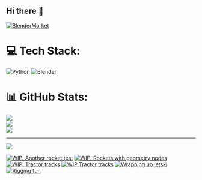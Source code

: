 ## Hi there 👋

<!--
**luckychris/luckychris** is a ✨ _special_ ✨ repository because its `README.md` (this file) appears on your GitHub profile.

Here are some ideas to get you started:

- 🔭 I’m currently working on ...
- 🌱 I’m currently learning ...
- 👯 I’m looking to collaborate on ...
- 🤔 I’m looking for help with ...
- 💬 Ask me about ...
- 📫 How to reach me: https://www.instagram.com/blender.fun/
- 😄 Pronouns: ...
- ⚡ Fun fact: ...
-->


[![BlenderMarket](https://assets.superhivemarket.com/site_assets/blendermarketlogo.png)](https://blendermarket.com/creators/blenderfun)

# 💻 Tech Stack:
![Python](https://img.shields.io/badge/python-3670A0?style=for-the-badge&logo=python&logoColor=ffdd54) ![Blender](https://img.shields.io/badge/blender-%23F5792A.svg?style=for-the-badge&logo=blender&logoColor=white)
# 📊 GitHub Stats:
![](https://github-readme-stats.vercel.app/api?username=luckychris&theme=great-gatsby&hide_border=false&include_all_commits=false&count_private=false)<br/>
![](https://github-readme-streak-stats.herokuapp.com/?user=luckychris&theme=great-gatsby&hide_border=false)<br/>
![](https://github-readme-stats.vercel.app/api/top-langs/?username=luckychris&theme=great-gatsby&hide_border=false&include_all_commits=false&count_private=false&layout=compact)

---
[![](https://visitcount.itsvg.in/api?id=luckychris&icon=0&color=0)](https://visitcount.itsvg.in)

<!-- Proudly created with GPRM ( https://gprm.itsvg.in ) -->

<!-- BEGIN YOUTUBE-CARDS -->
[![WIP: Another rocket test](https://ytcards.demolab.com/?id=Qnw6jz0dNWk&title=WIP%3A+Another+rocket+test&lang=en&timestamp=1751760025&background_color=%230d1117&title_color=%23ffffff&stats_color=%23dedede&max_title_lines=1&width=250&border_radius=5 "WIP: Another rocket test")](https://www.youtube.com/watch?v=Qnw6jz0dNWk)
[![WIP: Rockets with geometry nodes](https://ytcards.demolab.com/?id=ccPrVcRc0MM&title=WIP%3A+Rockets+with+geometry+nodes&lang=en&timestamp=1751691640&background_color=%230d1117&title_color=%23ffffff&stats_color=%23dedede&max_title_lines=1&width=250&border_radius=5 "WIP: Rockets with geometry nodes")](https://www.youtube.com/watch?v=ccPrVcRc0MM)
[![WIP: Tractor tracks](https://ytcards.demolab.com/?id=bl4HdUjZPLo&title=WIP%3A+Tractor+tracks&lang=en&timestamp=1751590845&background_color=%230d1117&title_color=%23ffffff&stats_color=%23dedede&max_title_lines=1&width=250&border_radius=5 "WIP: Tractor tracks")](https://www.youtube.com/watch?v=bl4HdUjZPLo)
[![WIP Tractor tracks](https://ytcards.demolab.com/?id=tdIRIQXYs34&title=WIP+Tractor+tracks&lang=en&timestamp=1751511670&background_color=%230d1117&title_color=%23ffffff&stats_color=%23dedede&max_title_lines=1&width=250&border_radius=5 "WIP Tractor tracks")](https://www.youtube.com/watch?v=tdIRIQXYs34)
[![Wrapping up jetski](https://ytcards.demolab.com/?id=gfinGGMFyz4&title=Wrapping+up+jetski&lang=en&timestamp=1751421642&background_color=%230d1117&title_color=%23ffffff&stats_color=%23dedede&max_title_lines=1&width=250&border_radius=5 "Wrapping up jetski")](https://www.youtube.com/watch?v=gfinGGMFyz4)
[![Rigging fun](https://ytcards.demolab.com/?id=SCp6MECfm7U&title=Rigging+fun&lang=en&timestamp=1751342429&background_color=%230d1117&title_color=%23ffffff&stats_color=%23dedede&max_title_lines=1&width=250&border_radius=5 "Rigging fun")](https://www.youtube.com/shorts/SCp6MECfm7U)
<!-- END YOUTUBE-CARDS -->

